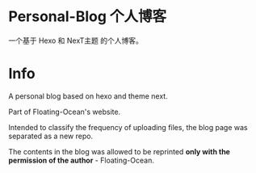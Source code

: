 # Personal-Blog 个人博客

一个基于 Hexo 和 NexT主题 的个人博客。

# Info

A personal blog based on hexo and theme next.

Part of Floating-Ocean's website.

Intended to classify the frequency of uploading files, the blog page was separated as a new repo.

The contents in the blog was allowed to be reprinted **only with the permission of the author** - Floating-Ocean.
